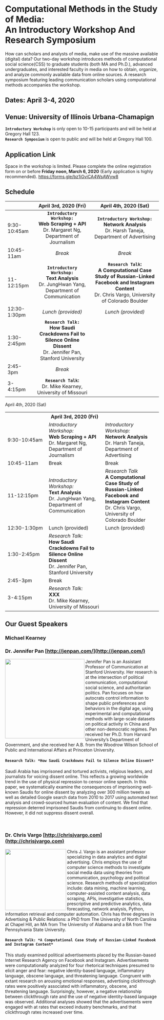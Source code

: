 # Computational Methods in the Study of Media:<br/> An Introductory Workshop And Research Symposium

How can scholars and analysts of media, make use of the massive available (digital) data? 
Our two-day workshop introduces methods of computational social science(CSS) to graduate students (both MA and Ph.D.), advanced undergraduates, and interested faculty in media on how to obtain, organize, and analyze commonly available data from online sources.
A research symposium featuring leading communication scholars using computational methods accompanies the workshop.
## Dates: April 3-4, 2020
## Venue: University of Illinois Urbana-Chamapign 

**`Introductory Workshop`** is only open to 10-15 participants and will be held at Gregory Hall 123. <br/> **`Research Symposium`** is open to public and will be held at Gregory Hall 100.

## Application Link
Space in the workshop is limited. Please complete the online registration form on or before **Friday noon, March 6, 2020** (Early application is highly recommended).
https://forms.gle/bz1iGviCA4WsAWyw8

## Schedule

|&nbsp;&nbsp;&nbsp;| April 3rd, 2020 (Fri)| April 4th, 2020 (Sat)|
| :----------------------- | :-------------: | :-------------: |
| 9:30-10:45am |**`Introductory Workshop:`**<br/> **Web Scraping  + API** <br/> Dr. Margaret Ng, Department of Journalism|**`Introductory Workshop:`**<br/> **Network Analysis**<br/>Dr. Harsh Taneja, Department of Advertising   |
| 10:45-11am | *Break*  |*Break*  |
| 11-12:15pm | **`Introductory Workshop:`**<br/> **Text Analysis** <br/>Dr. JungHwan Yang, Department of Communication  |**`Research Talk`:**<br/>**A Computational Case Study of Russian-Linked Facebook and Instagram Content** <br/>Dr. Chris Vargo, University of Colorado Boulder |
| 12:30-1:30pm |   *Lunch (provided)*  |*Lunch (provided)*  |
| 1:30-2:45pm | **`Research Talk:`**<br/> **How Saudi Crackdowns Fail to Silence Online Dissent**<br/> Dr. Jennifer Pan, Stanford University ||
| 2:45-3pm | *Break* ||
| 3-4:15pm | **`Research Talk`:**<br/> Dr. Mike Kearney, University of Missouri ||

<table>
  <col width="150">
  <col width="200">
  <col width="200">
  <tr>
      <th>&nbsp;</th> <th>April 3rd, 2020 (Fri)</th><tdh>April 4th, 2020 (Sat) </th>
  </tr>
  <tr>
      <td>9:30-10:45am</td><td><em>Introductory Workshop:</em><br/> <strong>Web Scraping  + API</strong><br/> Dr. Margaret  Ng, Department of Journalism</td><td><em>Introductory Workshop:</em><br/> <strong>Network Analysis</strong><br/>Dr. Harsh Taneja, Department of Advertising</td>
  </tr>
  <tr>
      <td>10:45-11am </td> <td> Break</td><td>Break</td>
  </tr>
   <tr>
      <td>11-12:15pm</td><td><em>Introductory Workshop:</em><br/> <strong>Text Analysis</strong><br/>Dr. JungHwan Yang, Department of Communication</td><td><em>Research Talk</em><br/> <strong>A Computational Case Study of Russian-Linked Facebook and Instagram Content</strong><br/>Dr. Chris Vargo, University of Colorado Boulder </td>
  </tr>
   <tr>
      <td>12:30-1:30pm</td> <td>Lunch (provided)</td><td> Lunch (provided)</td>
  </tr>
   <tr>
      <td>1:30-2:45pm </td><td><em>Research Talk:</em><br/> <strong>How Saudi Crackdowns Fail to Silence Online Dissent</strong><br/>Dr. Jennifer Pan, Stanford University </td><td>&nbsp;</td>
  </tr>
  <tr>
      <td>2:45-3pm</td><td>Break </td><td>&nbsp;</td>
  </tr>
  <tr>
      <td>3-4:15pm</td><td><em>Research Talk:</em><br/><strong>XXX</strong><br/>Dr. Mike Kearney, University of Missouri</td><td>&nbsp;</td>
  </tr>
</table>



## Our Guest Speakers
### Michael Kearney

### Dr. Jennifer Pan [http://jenpan.com/](http://jenpan.com/)

<img align="left" width="260" src="https://comm.stanford.edu/mm/2014/10/JenPan.jpg"> 
Jennifer Pan is an Assistant Professor of Communication at Stanford University. Her research is at the intersection of political communication, computational social science, and authoritarian politics. Pan focuses on how autocrats control information to shape public preferences and behaviors in the digital age, using experimental and computational methods with large-scale datasets on political activity in China and other non-democratic regimes. Pan received her Ph.D. from Harvard University’s Department of Government, and she received her A.B. from the Woodrow Wilson School of Public and International Affairs at Princeton University. 

#### `Research Talk: *How Saudi Crackdowns Fail to Silence Online Dissent*`

Saudi Arabia has imprisoned and tortured activists, religious leaders, and journalists for voicing dissent online. This reflects a growing worldwide trend in the use of physical repression to censor online speech. In this paper, we systematically examine the consequences of imprisoning well-known Saudis for online dissent by analyzing over 300 million tweets as well as detailed Google search data from 2010 to 2017 using automated text analysis and crowd-sourced human evaluation of content. We find that repression deterred imprisoned Saudis from continuing to dissent online. However, it did not suppress dissent overall.

<br/>

### Dr. Chris Vargo [http://chrisjvargo.com](http://chrisjvargo.com)
<img align="left" width="200" src="http://chrisjvargo.com/wp-content/uploads/2014/11/CU-Headshot.jpg">
Chris J. Vargo is an assistant professor specializing in data analytics and digital advertising. Chris employs the use of computer science methods to investigate social media data using theories from communication, psychology and political science. Research methods of specialization include: data mining, machine learning, computer-assisted content analysis, data scraping, APIs, investigative statistics, prescriptive and predictive analytics, data forecasting, network analysis, Python, information retrieval and computer automation. Chris has three degrees in Advertising & Public Relations: a PhD from The University of North Carolina at Chapel Hill, an MA from The University of Alabama and a BA from The Pennsylvania State University. 

#### `Research Talk: *A Computational Case Study of Russian-Linked Facebook and Instagram Content*`

This study examined political advertisements placed by the Russian-based Internet Research Agency on Facebook and Instagram. Advertisements were computationally analyzed for four rhetorical techniques presumed to elicit anger and fear: negative identity-based language, inflammatory language, obscene language, and threatening language. Congruent with extant research on arousing emotional responses, advertising clickthrough rates were positively associated with inflammatory, obscene, and threatening language. Surprisingly, however, a negative relationship between clickthrough rate and the use of negative identity-based language was observed. Additional analyses showed that the advertisements were engaged with at rates that exceed industry benchmarks, and that clickthrough rates increased over time. 


